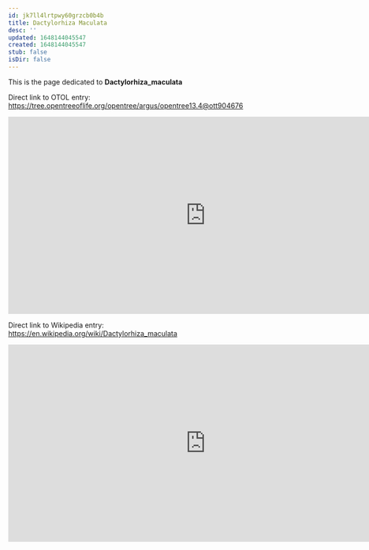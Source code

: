 ```yaml
---
id: jk7ll4lrtpwy60grzcb0b4b
title: Dactylorhiza Maculata
desc: ''
updated: 1648144045547
created: 1648144045547
stub: false
isDir: false
---
```

This is the page dedicated to **Dactylorhiza_maculata**


Direct link to OTOL entry: https://tree.opentreeoflife.org/opentree/argus/opentree13.4@ott904676



<html>
    <body>
    <iframe src="https://tree.opentreeoflife.org/opentree/argus/opentree13.4@ott904676"
    width="800" height="400" frameborder="0" allowfullscreen> </iframe>
    </body>
</html>
    


Direct link to Wikipedia entry: https://en.wikipedia.org/wiki/Dactylorhiza_maculata



<html>
    <body>
    <iframe src="https://en.wikipedia.org/wiki/Dactylorhiza_maculata"
    width="800" height="400" frameborder="0" allowfullscreen> </iframe>
    </body>
</html>
    
